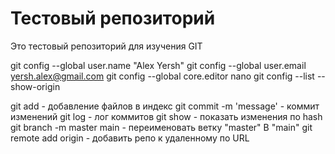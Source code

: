 # Тестовый репозиторий



Это тестовый репозиторий для изучения GIT

git config --global user.name "Alex Yersh"
git config --global user.email yersh.alex@gmail.com
git config --global core.editor nano
git config --list --show-origin


git add <file> - добавление файлов в индекс
git commit <file> -m 'message' - коммит изменений 
git log - лог коммитов
git show <hash> - показать изменения по hash
git branch -m master main - переименовать ветку "master" В "main"
git remote  add origin <URL> - добавить репо к удаленному по URL